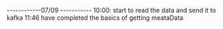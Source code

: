 ------------07/09 ----------- 
10:00:
      start to read the data and send it to kafka 
11:46
       have completed the basics of getting meataData
